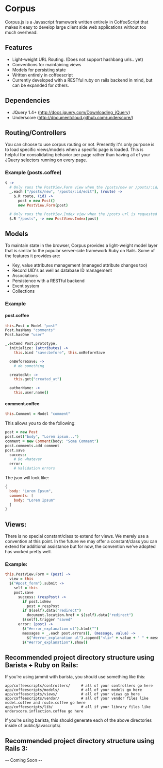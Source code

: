 # Corpus

Corpus.js is a Javascript framework written entirely in CoffeeScript that makes it easy to develop large client side web applications without too much overhead.

## Features

* Light-weight URL Routing. (Does not support hashbang urls.. yet)
* Conventions for maintaining views
* Models for persisting state
* Written entirely in coffeescript
* Currently developed with a RESTful ruby on rails backend in mind, but can be expanded for others.

## Dependencies

* JQuery 1.4+ (http://docs.jquery.com/Downloading_jQuery)
* Underscore (http://documentcloud.github.com/underscore/)

## Routing/Controllers

You can choose to use corpus routing or not. Presently it's only purpose is to load specific views/models when a specific page is loaded. This is helpful for consolidating behavior per page rather than having all of your JQuery selectors running on every page. 

### Example (posts.coffee)

```coffeescript
$ -> 
  # Only runs the PostView.Form view when the /posts/new or /posts/:id/edit urls are requested
  _.each ["/posts/new", "/posts/:id/edit"], (route) ->
    $.R route, (id) ->
      post = new Post()
      new PostView.Form(post)

  # Only runs the PostView.Index view when the /posts url is requested
  $.R "/posts", -> new PostView.Index(post)
```

## Models

To maintain state in the browser, Corpus provides a light-weight model layer that is similar to the popular server-side framework Ruby on Rails. Some of the features it provides are:

* Key, value attributes management (managed attribute changes too)
* Record UID's as well as database ID management
* Associations
* Persistence with a RESTful backend
* Event system
* Collections

### Example 

#### post.coffee

```coffeescript
this.Post = Model "post"
Post.hasMany "comments"
Post.hasOne "user"

_.extend Post.prototype,
  initialize: (attributes) ->
    this.bind "save:before", this.onBeforeSave

  onBeforeSave: ->
    # do something

  createdAt: ->
    this.get("created_at")

  authorName: ->
    this.user.name()
```

#### comment.coffee

```coffeescript
this.Comment = Model "comment"
```

This allows you to do the following:

```coffeescript
post = new Post
post.set("body", "Lorem ipsum...")
comment = new Comment(body: "Some Comment")
post.comments.add comment
post.save
  success:
    # Do whatever
  error:
    # Validation errors
```

The json will look like:

```javascript
{ 
  body: "Lorem Ipsum",
  comments: [
    body: "Lorem Ipsum"
  ]
}
```

## Views:

There is no special constant/class to extend for views. We merely use a convention at this point. In the future we may offer a constant/class you can extend for additional assistance but for now, the convention we've adopted has worked pretty well.

### Example:

```coffeescript
this.PostView.Form = (post) ->
  view = this
  $("#post_form").submit ->
    self = this
    post.save
      success: (respPost) ->
        if post.isNew
          post = respPost
        if $(self).data("redirect")
          document.location.href = $(self).data("redirect")
        $(self).trigger "saved"
      error: (post) ->
        $("#error_explanation ul").html("")
        messages = _.each post.errors(), (message, value) ->
          $("#error_explanation ul").append("<li>" + value + " " + message + "</li>");
        $("#error_explanation").show()
```

## Recommended project directory structure using Barista + Ruby on Rails:

If you're using jammit with barista, you should use something like this:

```
app/coffeescripts/controllers/     # all of your controllers go here
app/coffeescripts/models/          # all of your models go here
app/coffeescripts/views/           # all of your views go here
app/coffeescripts/vendor/          # all of your vendor files like model.coffee and route.coffee go here
app/coffeescripts/lib/             # all if your library files like underscore.inflection.coffee go here
```

If you're using barista, this should generate each of the above directories inside of public/javascripts/.

## Recommended project directory structure using Rails 3:

-- Coming Soon --